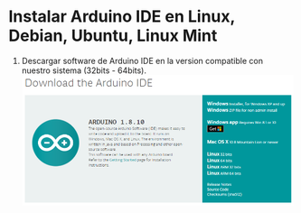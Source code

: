 # Instalar Arduino IDE en Linux, Debian, Ubuntu, Linux Mint

1. Descargar software de Arduino IDE en la version compatible con nuestro sistema (32bits - 64bits).
![IDE descarga](https://github.com/UzielMaker/Arduino-IDE-en-Linux/blob/master/Imagenes/01.PNG)
